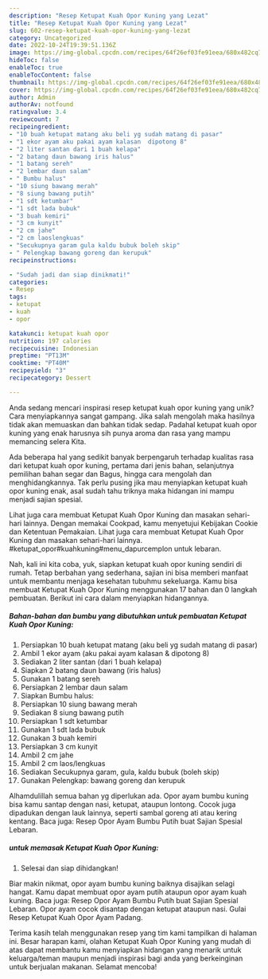```yaml
---
description: "Resep Ketupat Kuah Opor Kuning yang Lezat"
title: "Resep Ketupat Kuah Opor Kuning yang Lezat"
slug: 602-resep-ketupat-kuah-opor-kuning-yang-lezat
category: Uncategorized
date: 2022-10-24T19:39:51.136Z
image: https://img-global.cpcdn.com/recipes/64f26ef03fe91eea/680x482cq70/ketupat-kuah-opor-kuning-foto-resep-utama.jpg
hideToc: false
enableToc: true
enableTocContent: false
thumbnail: https://img-global.cpcdn.com/recipes/64f26ef03fe91eea/680x482cq70/ketupat-kuah-opor-kuning-foto-resep-utama.jpg
cover: https://img-global.cpcdn.com/recipes/64f26ef03fe91eea/680x482cq70/ketupat-kuah-opor-kuning-foto-resep-utama.jpg
author: Admin
authorAv: notfound
ratingvalue: 3.4
reviewcount: 7
recipeingredient:
- "10 buah ketupat matang aku beli yg sudah matang di pasar"
- "1 ekor ayam aku pakai ayam kalasan  dipotong 8"
- "2 liter santan dari 1 buah kelapa"
- "2 batang daun bawang iris halus"
- "1 batang sereh"
- "2 lembar daun salam"
- " Bumbu halus"
- "10 siung bawang merah"
- "8 siung bawang putih"
- "1 sdt ketumbar"
- "1 sdt lada bubuk"
- "3 buah kemiri"
- "3 cm kunyit"
- "2 cm jahe"
- "2 cm laoslengkuas"
- "Secukupnya garam gula kaldu bubuk boleh skip"
- " Pelengkap bawang goreng dan kerupuk"
recipeinstructions:

- "Sudah jadi dan siap dinikmati!"
categories:
- Resep
tags:
- ketupat
- kuah
- opor

katakunci: ketupat kuah opor 
nutrition: 197 calories
recipecuisine: Indonesian
preptime: "PT13M"
cooktime: "PT40M"
recipeyield: "3"
recipecategory: Dessert

---
```





Anda sedang mencari inspirasi resep ketupat kuah opor kuning yang unik? Cara menyiapkannya sangat gampang. Jika salah mengolah maka hasilnya tidak akan memuaskan dan bahkan tidak sedap. Padahal ketupat kuah opor kuning yang enak harusnya sih punya aroma dan rasa yang mampu memancing selera Kita.





Ada beberapa hal yang sedikit banyak berpengaruh terhadap kualitas rasa dari ketupat kuah opor kuning, pertama dari jenis bahan, selanjutnya pemilihan bahan segar dan Bagus, hingga cara mengolah dan menghidangkannya. Tak perlu pusing jika mau menyiapkan ketupat kuah opor kuning enak,      asal sudah tahu triknya maka hidangan ini mampu menjadi sajian spesial.














Lihat juga cara membuat Ketupat Kuah Opor Kuning dan masakan sehari-hari lainnya. Dengan memakai Cookpad, kamu menyetujui Kebijakan Cookie dan Ketentuan Pemakaian. Lihat juga cara membuat Ketupat Kuah Opor Kuning dan masakan sehari-hari lainnya. #ketupat_opor#kuahkuning#menu_dapurcemplon untuk lebaran.






Nah, kali ini kita coba, yuk, siapkan ketupat kuah opor kuning sendiri di rumah. Tetap berbahan yang sederhana, sajian ini bisa memberi manfaat untuk membantu menjaga kesehatan tubuhmu sekeluarga. Kamu bisa membuat Ketupat Kuah Opor Kuning menggunakan 17 bahan dan 0 langkah pembuatan. Berikut ini cara dalam menyiapkan hidangannya.

<!--inarticleads1-->

##### Bahan-bahan dan bumbu yang dibutuhkan untuk pembuatan Ketupat Kuah Opor Kuning:

1. Persiapkan 10 buah ketupat matang (aku beli yg sudah matang di pasar)
1. Ambil 1 ekor ayam (aku pakai ayam kalasan &amp; dipotong 8)
1. Sediakan 2 liter santan (dari 1 buah kelapa)
1. Siapkan 2 batang daun bawang (iris halus)
1. Gunakan 1 batang sereh
1. Persiapkan 2 lembar daun salam
1. Siapkan  Bumbu halus:
1. Persiapkan 10 siung bawang merah
1. Sediakan 8 siung bawang putih
1. Persiapkan 1 sdt ketumbar
1. Gunakan 1 sdt lada bubuk
1. Gunakan 3 buah kemiri
1. Persiapkan 3 cm kunyit
1. Ambil 2 cm jahe
1. Ambil 2 cm laos/lengkuas
1. Sediakan Secukupnya garam, gula, kaldu bubuk (boleh skip)
1. Gunakan  Pelengkap: bawang goreng dan kerupuk


Alhamdulillah semua bahan yg diperlukan ada. Opor ayam bumbu kuning bisa kamu santap dengan nasi, ketupat, ataupun lontong. Cocok juga dipadukan dengan lauk lainnya, seperti sambal goreng ati atau kering kentang. Baca juga: Resep Opor Ayam Bumbu Putih buat Sajian Spesial Lebaran. 

<!--inarticleads2-->

#####  untuk memasak Ketupat Kuah Opor Kuning:


1. Selesai dan siap dihidangkan!

Biar makin nikmat, opor ayam bumbu kuning baiknya disajikan selagi hangat. Kamu dapat membuat opor ayam putih ataupun opor ayam kuah kuning. Baca juga: Resep Opor Ayam Bumbu Putih buat Sajian Spesial Lebaran. Opor ayam cocok disantap dengan ketupat ataupun nasi. Gulai Resep Ketupat Kuah Opor Ayam Padang. 

Terima kasih telah menggunakan resep yang tim kami tampilkan di halaman ini. Besar harapan kami, olahan Ketupat Kuah Opor Kuning yang mudah di atas dapat membantu kamu menyiapkan hidangan yang menarik untuk keluarga/teman maupun menjadi inspirasi bagi anda yang berkeinginan untuk berjualan makanan. Selamat mencoba!
